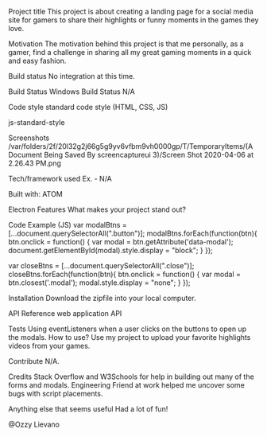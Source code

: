 Project title
This project is about creating a landing page for a social media site for gamers to share their highlights or funny moments in the games they love.

Motivation
The motivation behind this project is that me personally, as a gamer, find a challenge in sharing all my great gaming moments in a quick and easy fashion.

Build status
No integration at this time.

Build Status Windows Build Status
N/A

Code style
standard code style (HTML, CSS, JS)

js-standard-style

Screenshots
/var/folders/2f/20l32g2j66g5g9yv6vfbm9vh0000gp/T/TemporaryItems/(A Document Being Saved By screencaptureui 3)/Screen Shot 2020-04-06 at 2.26.43 PM.png

Tech/framework used
Ex. - N/A

Built with:
ATOM

Electron
Features
What makes your project stand out?

Code Example (JS)
var modalBtns = [...document.querySelectorAll(".button")];
modalBtns.forEach(function(btn){
  btn.onclick = function() {
    var modal = btn.getAttribute('data-modal');
    document.getElementById(modal).style.display = "block";
  }
});

var closeBtns = [...document.querySelectorAll(".close")];
closeBtns.forEach(function(btn){
  btn.onclick = function() {
    var modal = btn.closest('.modal');
    modal.style.display = "none";
  }
});

Installation
Download the zipfile into your local computer.

API Reference
web application API

Tests
Using eventListeners when a user clicks on the buttons to open up the modals.
How to use?
Use my project to upload your favorite highlights videos from your games.

Contribute
N/A.

Credits
Stack Overflow and W3Schools for help in building out many of the forms and modals. Engineering Friend at work helped me uncover some bugs with script placements.

Anything else that seems useful
Had a lot of fun!

@Ozzy Lievano
